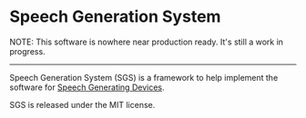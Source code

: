 # Speech Generation System

NOTE: This software is nowhere near production ready. It's still a work in progress.

---

Speech Generation System (SGS) is a framework to help implement the software
for [Speech Generating Devices](https://en.wikipedia.org/wiki/Speech-generating_device).

SGS is released under the MIT license.
